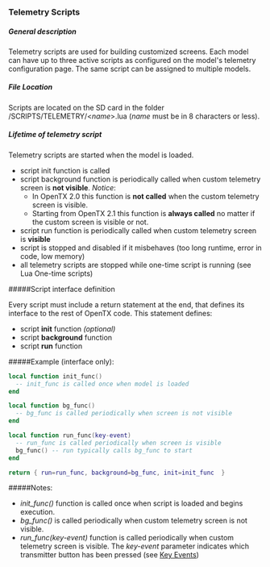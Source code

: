 ### Telemetry Scripts

##### General description

Telemetry scripts are used for building customized screens. Each model can have up to three active scripts as configured on the model's telemetry configuration page. The same script can be assigned to multiple models.

##### File Location

Scripts are located on the SD card in the folder /SCRIPTS/TELEMETRY/&lt;*name*&gt;.lua (*name* must be in 8 characters or less).

##### Lifetime of telemetry script

Telemetry scripts are started when the model is loaded.

* script init function is called
* script background function is periodically called when custom telemetry screen is **not visible**. *Notice*:
  * In OpenTX 2.0 this function is **not called** when the custom telemetry screen is visible.
  * Starting from OpenTX 2.1 this function is **always called** no matter if the custom screen is visible or not.
* script run function is periodically called when custom telemetry screen is **visible**
* script is stopped and disabled if it misbehaves (too long runtime, error in code, low memory)
* all telemetry scripts are stopped while one-time script is running (see Lua One-time scripts)

#####Script interface definition

Every script must include a return statement at the end, that defines its interface to the rest of OpenTX code. This statement defines:
* script **init** function *(optional)*
* script **background** function
* script **run** function

#####Example (interface only):

```lua
local function init_func()
  -- init_func is called once when model is loaded
end

local function bg_func()
  -- bg_func is called periodically when screen is not visible
end

local function run_func(key-event)
  -- run_func is called periodically when screen is visible
  bg_func() -- run typically calls bg_func to start
end

return { run=run_func, background=bg_func, init=init_func  }
```

#####Notes:

* *init_func()* function is called once when script is loaded and begins execution.
* *bg_func()* is called periodically when custom telemetry screen is not visible.
* *run_func(key-event)* function is called periodically when custom telemetry screen is visible. The *key-event* parameter indicates which transmitter button has been pressed (see [Key Events](key_events.md))


